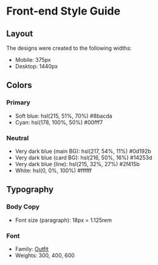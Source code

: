 # Front-end Style Guide

## Layout

The designs were created to the following widths:

- Mobile: 375px
- Desktop: 1440px

## Colors

### Primary

- Soft blue: hsl(215, 51%, 70%) #8bacda
- Cyan: hsl(178, 100%, 50%) #00fff7

### Neutral

- Very dark blue (main BG): hsl(217, 54%, 11%) #0d192b
- Very dark blue (card BG): hsl(216, 50%, 16%) #14253d
- Very dark blue (line): hsl(215, 32%, 27%) #2f415b
- White: hsl(0, 0%, 100%) #ffffff

## Typography

### Body Copy

- Font size (paragraph): 18px = 1.125rem

### Font

- Family: [Outfit](https://fonts.google.com/specimen/Outfit)
- Weights: 300, 400, 600
